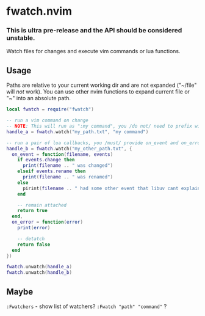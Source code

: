 # fwatch.nvim

### **This is ultra pre-release and the API should be considered unstable.**

Watch files for changes and execute vim commands or lua functions.

## Usage

Paths are relative to your current working dir and are not expanded ("\~/file" will *not* work).
You can use other nvim functions to expand current file or "\~" into an absolute path.

```lua
local fwatch = require("fwatch")

-- run a vim command on change
-- NOTE: This will run as ":my command", you /do not/ need to prefix with ":"
handle_a = fwatch.watch("my_path.txt", "my command")

-- run a pair of lua callbacks, you /must/ provide on_event and on_error
handle_b = fwatch.watch("my_other_path.txt", {
  on_event = function(filename, events)
    if events.change then
      print(filename .. " was changed")
    elseif events.rename then
      print(filename .. " was renamed")
    else
      pirint(filename .. " had some other event that libuv cant explain")
    end

    -- remain attached
    return true
  end,
  on_error = function(error)
    print(error)

    -- detatch
    return false
  end
})

fwatch.unwatch(handle_a)
fwatch.unwatch(handle_b)
```

## Maybe

`:Fwatchers` - show list of watchers?
`:Fwatch "path" "command"` ?
